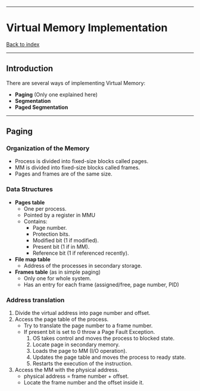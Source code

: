 
---
# Virtual Memory Implementation
[Back to index](../index.md)

---
## Introduction
There are several ways of implementing Virtual Memory:
- **Paging** (Only one explained here)
- **Segmentation**
- **Paged Segmentation**

---
## Paging
### Organization of the Memory
- Process is divided into fixed-size blocks called pages.
- MM is divided into fixed-size blocks called frames.
- Pages and frames are of the same size.
### Data Structures
- **Pages table**
	- One per process.
	- Pointed by a register in MMU
	- Contains:
		- Page number.
		- Protection bits.
		- Modified bit (1 if modified).
		- Present bit (1 if in MM).
		- Reference bit  (1 if referenced recently).
- **File map table**
	- Address of the processes in secondary storage.
- **Frames table** (as in simple paging)
	- Only one for whole system.
	- Has an entry for each frame (assigned/free, page number, PID)
### Address translation
1. Divide the virtual address into page number and offset.
2. Access the page table of the process.
	- Try to translate the page number to a frame number.
	- If present bit is set to 0 throw a Page Fault Exception.
		1. OS takes control and moves the process to blocked state.
		2. Locate page in secondary memory.
		3. Loads the page to MM (I/O operation).
		4. Updates the page table and moves the process to ready state.
		5. Restarts the execution of the instruction.
3. Access the MM with the physical address.
	- physical address = frame number + offset.
	- Locate the frame number and the offset inside it.